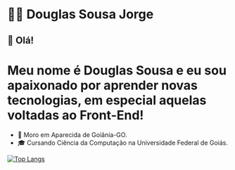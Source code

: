 # 👨‍💻 Douglas Sousa Jorge

## 👋 Olá! 

# Meu nome é Douglas Sousa e eu sou apaixonado por aprender novas tecnologias, em especial aquelas voltadas ao Front-End!

* 📍 Moro em Aparecida de Goiânia-GO.
* 🎓 Cursando Ciência da Computação na Universidade Federal de Goiás.

[![Top Langs](https://github-readme-stats.vercel.app/api/top-langs/?username=douglas541&langs_count=5)](https://github.com/anuraghazra/github-readme-stats)

<!--
**douglas541/douglas541** is a ✨ _special_ ✨ repository because its `README.md` (this file) appears on your GitHub profile.

Here are some ideas to get you started:

- 🔭 I’m currently working on ...
- 🌱 I’m currently learning ...
- 👯 I’m looking to collaborate on ...
- 🤔 I’m looking for help with ...
- 💬 Ask me about ...
- 📫 How to reach me: ...
- 😄 Pronouns: ...
- ⚡ Fun fact: ...
-->
